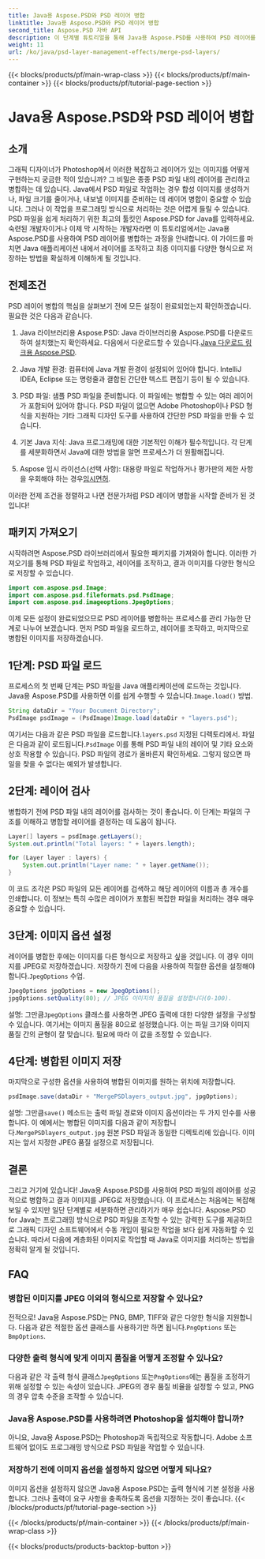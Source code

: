 ```yaml
---
title: Java용 Aspose.PSD와 PSD 레이어 병합
linktitle: Java용 Aspose.PSD와 PSD 레이어 병합
second_title: Aspose.PSD 자바 API
description: 이 단계별 튜토리얼을 통해 Java용 Aspose.PSD를 사용하여 PSD 레이어를 병합하는 방법을 알아보세요. 이미지 처리 작업을 자동화하려는 개발자에게 적합합니다.
weight: 11
url: /ko/java/psd-layer-management-effects/merge-psd-layers/
---
```


{{< blocks/products/pf/main-wrap-class >}}
{{< blocks/products/pf/main-container >}}
{{< blocks/products/pf/tutorial-page-section >}}

# Java용 Aspose.PSD와 PSD 레이어 병합

## 소개

그래픽 디자이너가 Photoshop에서 이러한 복잡하고 레이어가 있는 이미지를 어떻게 구현하는지 궁금한 적이 있습니까? 그 비밀은 종종 PSD 파일 내의 레이어를 관리하고 병합하는 데 있습니다. Java에서 PSD 파일로 작업하는 경우 합성 이미지를 생성하거나, 파일 크기를 줄이거나, 내보낼 이미지를 준비하는 데 레이어 병합이 중요할 수 있습니다. 그러나 이 작업을 프로그래밍 방식으로 처리하는 것은 어렵게 들릴 수 있습니다. PSD 파일을 쉽게 처리하기 위한 최고의 툴킷인 Aspose.PSD for Java를 입력하세요. 숙련된 개발자이거나 이제 막 시작하는 개발자라면 이 튜토리얼에서는 Java용 Aspose.PSD를 사용하여 PSD 레이어를 병합하는 과정을 안내합니다. 이 가이드를 마치면 Java 애플리케이션 내에서 레이어를 조작하고 최종 이미지를 다양한 형식으로 저장하는 방법을 확실하게 이해하게 될 것입니다.

## 전제조건

PSD 레이어 병합의 핵심을 살펴보기 전에 모든 설정이 완료되었는지 확인하겠습니다. 필요한 것은 다음과 같습니다.

1. Java 라이브러리용 Aspose.PSD: Java 라이브러리용 Aspose.PSD를 다운로드하여 설치했는지 확인하세요. 다음에서 다운로드할 수 있습니다.[Java 다운로드 링크용 Aspose.PSD](https://releases.aspose.com/psd/java/).

2. Java 개발 환경: 컴퓨터에 Java 개발 환경이 설정되어 있어야 합니다. IntelliJ IDEA, Eclipse 또는 명령줄과 결합된 간단한 텍스트 편집기 등이 될 수 있습니다.

3. PSD 파일: 샘플 PSD 파일을 준비합니다. 이 파일에는 병합할 수 있는 여러 레이어가 포함되어 있어야 합니다. PSD 파일이 없으면 Adobe Photoshop이나 PSD 형식을 지원하는 기타 그래픽 디자인 도구를 사용하여 간단한 PSD 파일을 만들 수 있습니다.

4. 기본 Java 지식: Java 프로그래밍에 대한 기본적인 이해가 필수적입니다. 각 단계를 세분화하면서 Java에 대한 방법을 알면 프로세스가 더 원활해집니다.

5.  Aspose 임시 라이선스(선택 사항): 대용량 파일로 작업하거나 평가판의 제한 사항을 우회해야 하는 경우[임시면허](https://purchase.aspose.com/temporary-license/).

이러한 전제 조건을 정렬하고 나면 전문가처럼 PSD 레이어 병합을 시작할 준비가 된 것입니다!

## 패키지 가져오기

시작하려면 Aspose.PSD 라이브러리에서 필요한 패키지를 가져와야 합니다. 이러한 가져오기를 통해 PSD 파일로 작업하고, 레이어를 조작하고, 결과 이미지를 다양한 형식으로 저장할 수 있습니다.

```java
import com.aspose.psd.Image;
import com.aspose.psd.fileformats.psd.PsdImage;
import com.aspose.psd.imageoptions.JpegOptions;
```

이제 모든 설정이 완료되었으므로 PSD 레이어를 병합하는 프로세스를 관리 가능한 단계로 나누어 보겠습니다. 먼저 PSD 파일을 로드하고, 레이어를 조작하고, 마지막으로 병합된 이미지를 저장하겠습니다.

## 1단계: PSD 파일 로드

 프로세스의 첫 번째 단계는 PSD 파일을 Java 애플리케이션에 로드하는 것입니다. Java용 Aspose.PSD를 사용하면 이를 쉽게 수행할 수 있습니다.`Image.load()` 방법.

```java
String dataDir = "Your Document Directory";
PsdImage psdImage = (PsdImage)Image.load(dataDir + "layers.psd");
```

 여기서는 다음과 같은 PSD 파일을 로드합니다.`layers.psd` 지정된 디렉토리에서. 파일은 다음과 같이 로드됩니다.`PsdImage` 이를 통해 PSD 파일 내의 레이어 및 기타 요소와 상호 작용할 수 있습니다. PSD 파일의 경로가 올바른지 확인하세요. 그렇지 않으면 파일을 찾을 수 없다는 예외가 발생합니다.

## 2단계: 레이어 검사

병합하기 전에 PSD 파일 내의 레이어를 검사하는 것이 좋습니다. 이 단계는 파일의 구조를 이해하고 병합할 레이어를 결정하는 데 도움이 됩니다.

```java
Layer[] layers = psdImage.getLayers();
System.out.println("Total layers: " + layers.length);

for (Layer layer : layers) {
    System.out.println("Layer name: " + layer.getName());
}
```

이 코드 조각은 PSD 파일의 모든 레이어를 검색하고 해당 레이어의 이름과 총 개수를 인쇄합니다. 이 정보는 특히 수많은 레이어가 포함된 복잡한 파일을 처리하는 경우 매우 중요할 수 있습니다.

## 3단계: 이미지 옵션 설정

 레이어를 병합한 후에는 이미지를 다른 형식으로 저장하고 싶을 것입니다. 이 경우 이미지를 JPEG로 저장하겠습니다. 저장하기 전에 다음을 사용하여 적절한 옵션을 설정해야 합니다.`JpegOptions` 수업.

```java
JpegOptions jpgOptions = new JpegOptions();
jpgOptions.setQuality(80); // JPEG 이미지의 품질을 설정합니다(0-100).
```

설명:
 그만큼`JpegOptions` 클래스를 사용하면 JPEG 출력에 대한 다양한 설정을 구성할 수 있습니다. 여기서는 이미지 품질을 80으로 설정했습니다. 이는 파일 크기와 이미지 품질 간의 균형이 잘 맞습니다. 필요에 따라 이 값을 조정할 수 있습니다.

## 4단계: 병합된 이미지 저장

마지막으로 구성한 옵션을 사용하여 병합된 이미지를 원하는 위치에 저장합니다.

```java
psdImage.save(dataDir + "MergePSDlayers_output.jpg", jpgOptions);
```

설명:
 그만큼`save()` 메소드는 출력 파일 경로와 이미지 옵션이라는 두 가지 인수를 사용합니다. 이 예에서는 병합된 이미지를 다음과 같이 저장합니다.`MergePSDlayers_output.jpg` 원본 PSD 파일과 동일한 디렉토리에 있습니다. 이미지는 앞서 지정한 JPEG 품질 설정으로 저장됩니다.

## 결론

그리고 거기에 있습니다! Java용 Aspose.PSD를 사용하여 PSD 파일의 레이어를 성공적으로 병합하고 결과 이미지를 JPEG로 저장했습니다. 이 프로세스는 처음에는 복잡해 보일 수 있지만 일단 단계별로 세분화하면 관리하기가 매우 쉽습니다. Aspose.PSD for Java는 프로그래밍 방식으로 PSD 파일을 조작할 수 있는 강력한 도구를 제공하므로 그래픽 디자인 소프트웨어에서 수동 개입이 필요한 작업을 보다 쉽게 자동화할 수 있습니다. 따라서 다음에 계층화된 이미지로 작업할 때 Java로 이미지를 처리하는 방법을 정확히 알게 될 것입니다.

## FAQ

### 병합된 이미지를 JPEG 이외의 형식으로 저장할 수 있나요?
전적으로! Java용 Aspose.PSD는 PNG, BMP, TIFF와 같은 다양한 형식을 지원합니다. 다음과 같은 적절한 옵션 클래스를 사용하기만 하면 됩니다.`PngOptions` 또는`BmpOptions`.

### 다양한 출력 형식에 맞게 이미지 품질을 어떻게 조정할 수 있나요?
 다음과 같은 각 출력 형식 클래스`JpegOptions` 또는`PngOptions`에는 품질을 조정하기 위해 설정할 수 있는 속성이 있습니다. JPEG의 경우 품질 비율을 설정할 수 있고, PNG의 경우 압축 수준을 조작할 수 있습니다.

### Java용 Aspose.PSD를 사용하려면 Photoshop을 설치해야 합니까?
아니요, Java용 Aspose.PSD는 Photoshop과 독립적으로 작동합니다. Adobe 소프트웨어 없이도 프로그래밍 방식으로 PSD 파일을 작업할 수 있습니다.

### 저장하기 전에 이미지 옵션을 설정하지 않으면 어떻게 되나요?
이미지 옵션을 설정하지 않으면 Java용 Aspose.PSD는 출력 형식에 기본 설정을 사용합니다. 그러나 출력이 요구 사항을 충족하도록 옵션을 지정하는 것이 좋습니다.
{{< /blocks/products/pf/tutorial-page-section >}}

{{< /blocks/products/pf/main-container >}}
{{< /blocks/products/pf/main-wrap-class >}}

{{< blocks/products/products-backtop-button >}}
